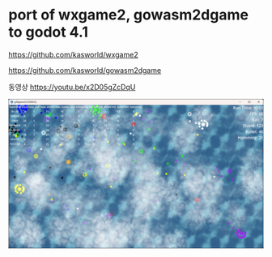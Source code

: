 # port of wxgame2, gowasm2dgame to godot 4.1

https://github.com/kasworld/wxgame2

https://github.com/kasworld/gowasm2dgame

동영상
https://youtu.be/x2D05gZcDqU

![screenshot](doc/sceenshot1.png)
